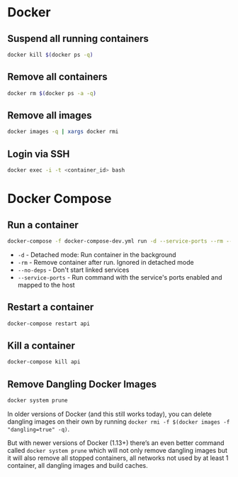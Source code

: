 # Docker

## Suspend all running containers
```sh
docker kill $(docker ps -q)
```

## Remove all containers
```sh
docker rm $(docker ps -a -q)
```

## Remove all images
```sh
docker images -q | xargs docker rmi
```

## Login via SSH
```sh
docker exec -i -t <container_id> bash
```

# Docker Compose

## Run a container

```sh
docker-compose -f docker-compose-dev.yml run -d --service-ports --rm --no-deps api npm start
```

* `-d` - Detached mode: Run container in the background
* `-rm` - Remove container after run. Ignored in detached mode
* `--no-deps` - Don't start linked services
* `--service-ports` - Run command with the service's ports enabled and mapped to the host

## Restart a container

```sh
docker-compose restart api
```

## Kill a container

```sh
docker-compose kill api
```

## Remove Dangling Docker Images

```sh
docker system prune
```

In older versions of Docker (and this still works today), you can delete dangling images on their own by running `docker rmi -f $(docker images -f "dangling=true" -q)`.

But with newer versions of Docker (1.13+) there’s an even better command called `docker system prune` which will not only remove dangling images but it will also remove all stopped containers, all networks not used by at least 1 container, all dangling images and build caches.
